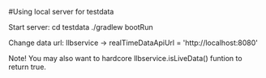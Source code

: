 #Using local server for testdata

Start server:
cd testdata
./gradlew bootRun

Change data url:
llbservice -> realTimeDataApiUrl = 'http://localhost:8080'

Note! You may also want to hardcore llbservice.isLiveData() funtion to return true.
